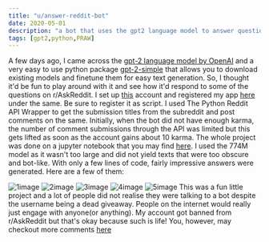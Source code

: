 ```yaml
---
title: "u/answer-reddit-bot"
date: 2020-05-01
description: "a bot that uses the gpt2 language model to answer questions on r/AskReddit"
tags: [gpt2,python,PRAW]
---
```

 A few days ago, I came across the [gpt-2 language model by OpenAI](https://openai.com/blog/better-language-models/)
 and a very easy to use python package [gpt-2-simple](https://github.com/minimaxir/gpt-2-simple)
 that allows you to download existing models and finetune them for easy text generation.
 So, I thought it'd be fun to play around with it and see how it'd respond to some of the questions on r/AskReddit. I set up [this](https://www.reddit.com/user/answer-reddit-bot) account and registered my app [here](https://ssl.reddit.com/prefs/apps/) under the same. Be sure to register it as script.
 I used The Python Reddit API Wrapper to get the submission titles from the subreddit and post comments on the same.
 Initially, when the bot did not have enough karma, the number of comment submissions through the API was limited but this gets lifted as soon as the account gains about 10 karma.
The whole project was done on a jupyter notebook that you may find [here](https://github.com/radhikatoshniwal/answer-reddit-bot/blob/master/answerbot774.ipynb).
I used the 774M model as it wasn't too large and did not yield texts that were too obscure and bot-like.
 With only a few lines of code, fairly impressive answers were generated. Here are a few of them:
 
 ![1image](https://i.imgur.com/yxXTPBL.jpg)
 ![2image](https://i.imgur.com/SDAmWCB.jpg)
 ![3image](https://i.imgur.com/WlRKc5A.jpg)
 ![4image](https://i.imgur.com/astMPK7.jpg)
 ![5image](https://i.imgur.com/mtU5Awf.jpg)
 This was a fun little project and a lot of people did not realise they were talking to a bot despite the username being a dead giveaway. People on the internet  would really just engage with anyone(or anything). 
 My account got banned from r/AskReddit but that's okay because such is life!
 You, however, may checkout more comments [here](https://www.reddit.com/user/answer-reddit-bot)
 

